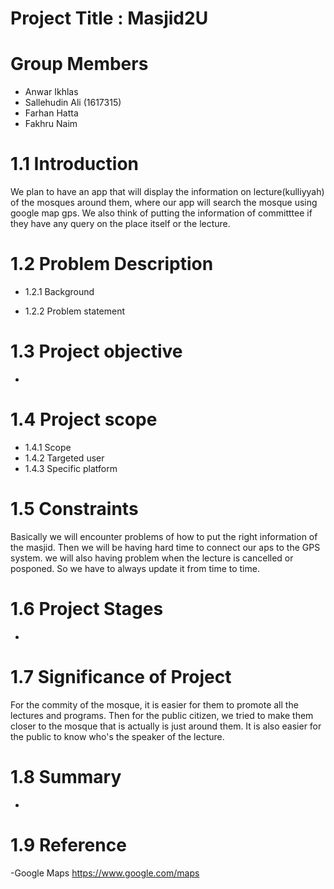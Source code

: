 # Project Title : Masjid2U
# Group Members
- Anwar Ikhlas 
- Sallehudin Ali (1617315)
- Farhan Hatta 
- Fakhru Naim
# 1.1 Introduction
We plan to have an app that will display the information on lecture(kulliyyah) of the mosques around them, where our app will search the mosque using google map gps. We also think of putting the information of committtee if they have any query on the place itself or the lecture.
# 1.2 Problem Description
- 1.2.1 Background
    
- 1.2.2 Problem statement
    
# 1.3 Project objective
 -
# 1.4 Project scope
- 1.4.1 Scope
- 1.4.2 Targeted user
- 1.4.3 Specific platform
# 1.5 Constraints
Basically we will encounter problems of how to put the right information of the masjid. Then we will be having hard time to connect our aps to the GPS system. we will also having problem when the lecture is cancelled or posponed. So we have to always update it from time to time.

# 1.6 Project Stages
 -

# 1.7 Significance of Project
For the commity of the mosque, it is easier for them to promote all the lectures and programs. Then for the public citizen, we tried to make them closer to the mosque that is actually is just around them. It is also easier for the public to know who's the speaker of the lecture.

# 1.8 Summary 
 -

# 1.9 Reference
 -Google Maps 
 https://www.google.com/maps
